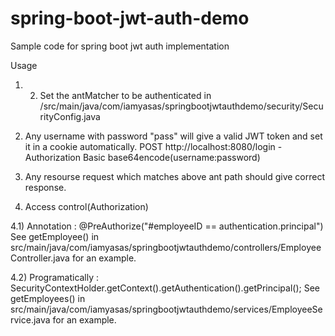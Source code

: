 # spring-boot-jwt-auth-demo
Sample code for spring boot jwt auth implementation

Usage

1) 2) Set the antMatcher to be authenticated in /src/main/java/com/iamyasas/springbootjwtauthdemo/security/SecurityConfig.java
 
2) Any username with password "pass" will give a valid JWT token and set it in a cookie automatically.
POST http://localhost:8080/login  -Authorization Basic base64encode(username:password)

3) Any resourse request which matches above ant path should give correct response.

4) Access control(Authorization)

4.1) Annotation : @PreAuthorize("#employeeID == authentication.principal") 
  See getEmployee() in src/main/java/com/iamyasas/springbootjwtauthdemo/controllers/EmployeeController.java for an example.

4.2) Programatically : SecurityContextHolder.getContext().getAuthentication().getPrincipal();
  See getEmployees() in src/main/java/com/iamyasas/springbootjwtauthdemo/services/EmployeeService.java for an example.
